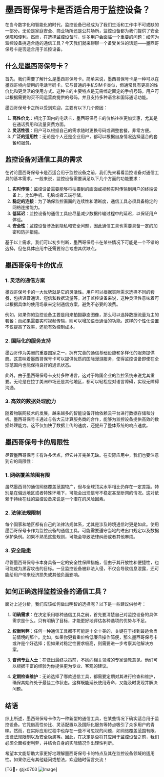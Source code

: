 # 墨西哥保号卡是否适合用于监控设备？

在当今数字化和智能化的时代，监控设备已经成为了我们生活和工作中不可或缺的一部分。无论是家庭安全、商业场所还是公共场所，监控设备都为我们提供了安全保障和便利。然而，在选择监控设备时，许多用户会面临一个重要的问题：如何为监控设备挑选合适的通信工具？今天我们就来聊聊一个备受关注的话题——墨西哥保号卡是否适合用于监控设备。

## 什么是墨西哥保号卡？

首先，我们需要了解什么是墨西哥保号卡。简单来说，墨西哥保号卡是一种可以在墨西哥境内使用的电话号码卡。它与普通的手机SIM卡类似，但通常具有更高的性价比和更灵活的使用方式。这种卡的主要特点是无需绑定固定的手机号码，用户可以根据需要购买不同运营商提供的号码，并且支持多种语言和国际通话功能。

墨西哥保号卡之所以受到欢迎，主要有以下几个原因：

1. **高性价比**：相比于国内的电话卡，墨西哥保号卡的价格往往更加实惠，尤其是在通话费用和流量资费方面。
2. **灵活性强**：用户可以根据自己的需求随时更换号码或调整套餐，非常方便。
3. **广泛的适用性**：无论是个人还是企业用户，都可以根据自身情况选择适合的套餐和服务。

## 监控设备对通信工具的需求

在讨论墨西哥保号卡是否适合用于监控设备之前，我们先来看看监控设备对通信工具的基本需求。一般来说，监控设备需要满足以下几个方面的功能要求：

1. **实时传输**：监控设备需要能够将拍摄到的画面或视频实时传输到用户的终端设备上，比如手机、电脑或者云端存储。
2. **稳定的连接**：为了确保监控画面的连续性和清晰度，通信工具必须具备稳定的网络连接能力。
3. **低延迟**：监控设备的通信工具应尽量减少数据传输过程中的延迟，以保证用户体验。
4. **安全性**：监控设备涉及到隐私和安全问题，因此通信工具也需要具备一定的加密和防护措施。

基于以上需求，我们可以初步判断，墨西哥保号卡在某些情况下可能是一个不错的选择，但在具体应用中还需要综合考虑其优缺点。

## 墨西哥保号卡的优点

### 1. 灵活的通信方案
墨西哥保号卡的一大优势就是它的灵活性。用户可以根据实际需求选择不同的套餐，包括语音通话、短信和数据流量等。对于监控设备来说，这种灵活性意味着可以根据具体的使用场景来定制通信方案，避免不必要的浪费。

例如，如果你的监控设备主要是用来拍摄静态图像，那么可以选择数据流量为主的套餐；而如果需要实时视频传输，则可以增加语音通话的功能。这样的个性化设置不仅提高了效率，还能有效控制成本。

### 2. 国际化的服务支持
墨西哥作为美洲的重要国家之一，拥有完善的通信基础设施和多样化的服务提供商。这意味着墨西哥保号卡可以提供优质的国际漫游服务，使得监控设备即使在全球范围内也能保持良好的通讯状态。

此外，由于墨西哥保号卡支持多种语言，这对于跨国企业的监控系统来说尤其重要。无论是在拉丁美洲市场还是其他地区，都可以轻松应对语言障碍，实现无障碍沟通。

### 3. 高效的数据处理能力
随着物联网技术的发展，越来越多的智能设备开始依赖云平台进行数据存储和分析。墨西哥保号卡通过与各大云计算服务商的合作，能够为监控设备提供高效的数据处理能力。这不仅加快了数据上传的速度，还提升了整体系统的响应速度。

## 墨西哥保号卡的局限性

尽管墨西哥保号卡有许多优点，但它并非完美无缺。在实际应用中，我们也要注意到它的局限性：

### 1. 网络覆盖范围有限
虽然墨西哥的通信网络覆盖范围较广，但与全球顶尖水平相比仍存在一定差距。特别是在偏远地区或者特殊环境下，可能会出现信号不稳定甚至断网的情况。这对依赖于持续在线的监控设备来说是一个潜在的风险因素。

### 2. 法律法规限制
每个国家和地区都有自己的法律法规体系，尤其是涉及跨境通信时更是如此。使用墨西哥保号卡作为监控设备的通信工具，可能需要遵守当地的进出口规定以及数据保护条例。如果不熟悉这些规则，可能会导致法律纠纷或者其他麻烦。

### 3. 安全隐患
尽管墨西哥保号卡本身具备一定的安全性保障措施，但由于其开放性和便捷性，也可能成为黑客攻击的目标。一旦监控设备被非法入侵，不仅会导致信息泄露，还可能给用户带来经济损失或其他负面影响。

## 如何正确选择监控设备的通信工具？

面对上述分析，我们应该如何做出明智的选择呢？以下是一些建议供参考：

1. **明确需求**：在决定采用哪种通信工具之前，首先要清楚自己对监控设备的具体需求是什么。只有明确了目标，才能更好地评估各种选项的优势与不足。
   
2. **权衡利弊**：任何一种通信工具都不可能是十全十美的，关键在于找到最适合当前情境的那个。比如，如果你更看重价格低廉且操作简便，那么墨西哥保号卡或许是个好选择；但如果对稳定性要求极高，则需要进一步考察其他解决方案。

3. **咨询专业人士**：在做出最终决策前，不妨向相关领域的专家请教意见。他们可以根据丰富的经验为你提供更为专业、客观的建议。

4. **定期检查维护**：无论选择了哪款通信工具，都需要定期对其进行检查和维护，确保其始终处于最佳工作状态。这样既能延长使用寿命，又能及时发现并解决问题。

## 结语

综上所述，墨西哥保号卡作为一种新型的通信工具，在某些情况下确实适合用于监控设备。它凭借高性价比、灵活配置以及国际化服务等特点吸引了众多用户的青睐。然而，在实际应用过程中也存在一些不可忽视的问题，如网络覆盖范围有限、法律法规限制以及安全隐患等。因此，在决定是否将其应用于监控设备之前，我们必须全面权衡利弊，并结合自身的实际情况作出理性判断。

希望本文能帮助大家更好地理解墨西哥保号卡的特点及其在监控设备领域的适用性。如果你还有其他疑问或想法，欢迎随时留言交流！

[TG💪+ @jx0703 ![Image](https://github.com/user-attachments/assets/dbca1d08-cadb-493c-b0ec-ad6f7a83f270)]
